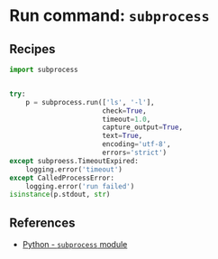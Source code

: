 # Run command: `subprocess`

## Recipes

```python
import subprocess


try:
    p = subprocess.run(['ls', '-l'],
                       check=True,
                       timeout=1.0,
                       capture_output=True,
                       text=True,
                       encoding='utf-8',
                       errors='strict')
except subproess.TimeoutExpired:
    logging.error('timeout')
except CalledProcessError:
    logging.error('run failed')
isinstance(p.stdout, str)
```

## References

- [Python - `subprocess` module](https://docs.python.org/3/library/subprocess.html)
